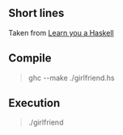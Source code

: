 ## Short lines

Taken from [Learn you a Haskell](http://learnyouahaskell.com/input-and-output#files-and-streams)

## Compile

> ghc --make ./girlfriend.hs

## Execution

> ./girlfriend